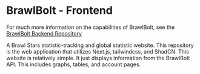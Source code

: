 # BrawlBolt - Frontend

For much more information on the capabilities of BrawlBolt, see the [BrawlBolt Backend Repository](https://github.com/polpolcharchar/brawlboltbackend)

A Brawl Stars statistic-tracking and global statistic website. This repository is the web application that utilizes Next.js, tailwindcss, and ShadCN. This website is relatively simple. It just displays information from the BrawlBolt API. This includes graphs, tables, and account pages.